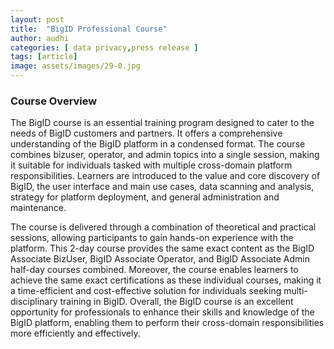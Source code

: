 ```yaml
---
layout: post
title:  "BigID Professional Course"
author: audhi
categories: [ data privacy,press release ]
tags: [article]
image: assets/images/29-0.jpg
---
```


### Course Overview
The BigID course is an essential training program designed to cater to the needs of BigID customers and partners. It offers a comprehensive understanding of the BigID platform in a condensed format. The course combines bizuser, operator, and admin topics into a single session, making it suitable for individuals tasked with multiple cross-domain platform responsibilities. Learners are introduced to the value and core discovery of BigID, the user interface and main use cases, data scanning and analysis, strategy for platform deployment, and general administration and maintenance.

The course is delivered through a combination of theoretical and practical sessions, allowing participants to gain hands-on experience with the platform. This 2-day course provides the same exact content as the BigID Associate BizUser, BigID Associate Operator, and BigID Associate Admin half-day courses combined. Moreover, the course enables learners to achieve the same exact certifications as these individual courses, making it a time-efficient and cost-effective solution for individuals seeking multi-disciplinary training in BigID. Overall, the BigID course is an excellent opportunity for professionals to enhance their skills and knowledge of the BigID platform, enabling them to perform their cross-domain responsibilities more efficiently and effectively.

<div data-iframe-width="150" data-iframe-height="270" data-share-badge-id="b503e47c-4139-430e-9107-4a697246138a" data-share-badge-host="https://www.credly.com"></div><script type="text/javascript" async src="//cdn.credly.com/assets/utilities/embed.js"></script>
